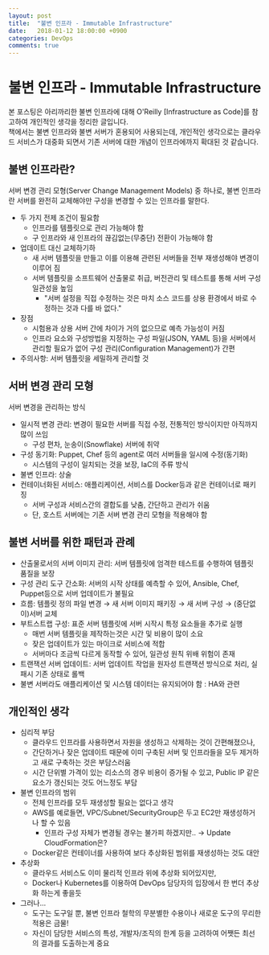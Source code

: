 ```yaml
---
layout: post
title:  "불변 인프라 - Immutable Infrastructure"
date:   2018-01-12 18:00:00 +0900
categories: DevOps
comments: true
---
```

# 불변 인프라 - Immutable Infrastructure
본 포스팅은 아리까리한 불변 인프라에 대해 O'Reilly [Infrastructure as Code]를 참고하여 개인적인 생각을 정리한 글입니다.  
책에서는 불변 인프라와 불변 서버가 혼용되어 사용되는데, 개인적인 생각으로는 클라우드 서비스가 대중화 되면서 기존 서버에 대한 개념이 인프라에까지 확대된 것 같습니다.

## 불변 인프라란?
서버 변경 관리 모형(Server Change Management Models) 중 하나로, 불변 인프라란 서버를 완전히 교체해야만 구성을 변경할 수 있는 인프라를 말한다.
  * 두 가지 전제 조건이 필요함
    + 인프라를 템플릿으로 관리 가능해야 함
    + 구 인프라와 새 인프라의 끊김없는(무중단) 전환이 가능해야 함
  * 업데이트 대신 교체하기하
    + 새 서버 템플릿을 만들고 이를 이용해 관련된 서버들을 전부 재생성해야 변경이 이루어 짐
    + 서버 템플릿을 소프트웨어 산출물로 취급, 버전관리 및 테스트를 통해 서버 구성 일관성을 높임
      - "서버 설정을 직접 수정하는 것은 마치 소스 코드를 상용 환경에서 바로 수정하는 것과 다를 바 없다."
  * 장점
    + 시험용과 상용 서버 간에 차이가 거의 없으므로 예측 가능성이 커짐
    + 인프라 요소와 구성방법을 지정하는 구성 파일(JSON, YAML 등)을 서버에서 관리할 필요가 없어 구성 관리(Configuration Management)가 간편
  * 주의사항: 서버 템플릿을 세밀하게 관리할 것

## 서버 변경 관리 모형
서버 변경을 관리하는 방식
  * 일시적 변경 관리: 변경이 필요한 서버를 직접 수정, 전통적인 방식이지만 아직까지 많이 쓰임
    - 구성 편차, 눈송이(Snowflake) 서버에 취약
  * 구성 동기화: Puppet, Chef 등의 agent로 여러 서버들을 일시에 수정(동기화)
    - 시스템의 구성이 일치되는 것을 보장, IaC의 주류 방식
  * 불변 인프라: 상술
  * 컨테이너화된 서비스: 애플리케이션, 서비스를 Docker등과 같은 컨테이너로 패키징
    - 서버 구성과 서비스간의 결합도를 낮춤, 간단하고 관리가 쉬움
    - 단, 호스트 서버에는 기존 서버 변경 관리 모형을 적용해야 함

## 불변 서버를 위한 패턴과 관례
  * 산출물로서의 서버 이미지 관리: 서버 템플릿에 엄격한 테스트를 수행하여 템플릿 품질을 보장
  * 구성 관리 도구 간소화: 서버의 시작 상태를 예측할 수 있어, Ansible, Chef, Puppet등으로 서버 업데이트가 불필요
  * 흐름: 템플릿 정의 파일 변경 → 새 서버 이미지 패키징 → 새 서버 구성 → (중단없이)서버 교체
  * 부트스트랩 구성: 표준 서버 템플릿에 서버 시작시 특정 요소들을 추가로 실행
    + 매번 서버 템플릿을 제작하는것은 시간 및 비용이 많이 소요
    + 잦은 업데이트가 있는 마이크로 서비스에 적합
    + 서버마다 조금씩 다르게 동작할 수 있어, 일관성 원칙 위배 위험이 존재
  * 트랜잭션 서버 업데이트: 서버 업데이트 작업을 원자성 트랜잭션 방식으로 처리, 실패시 기존 상태로 롤백
  * 불변 서버라도 애플리케이션 및 시스템 데이터는 유지되어야 함 : HA와 관련

## 개인적인 생각
  * 심리적 부담
    + 클라우드 인프라를 사용하면서 자원을 생성하고 삭제하는 것이 간편해졌으나,
    + 간단하거나 잦은 업데이트 때문에 이미 구축된 서버 및 인프라들을 모두 제거하고 새로 구축하는 것은 부담스러움
    + 시간 단위별 가격이 있는 리소스의 경우 비용이 증가될 수 있고, Public IP 같은 요소가 갱신되는 것도 어느정도 부담
  * 불변 인프라의 범위
    + 전체 인프라를 모두 재생성할 필요는 없다고 생각
    + AWS를 예로들면, VPC/Subnet/SecurityGroup은 두고 EC2만 재생성하거나 할 수 있음
      - 인프라 구성 자체가 변경될 경우는 불가피 하겠지만.. → Update CloudFormation은?
    + Docker같은 컨테이너를 사용하여 보다 추상화된 범위를 재생성하는 것도 대안
  * 추상화
    + 클라우드 서비스도 이미 물리적 인프라 위에 추상화 되어있지만,
    + Docker나 Kubernetes를 이용하여 DevOps 담당자의 입장에서 한 번더 추상화 하는게 좋을듯
  * 그러나...
    + 도구는 도구일 뿐, 불변 인프라 철학의 무분별한 수용이나 새로운 도구의 무리한 적용은 금물!
    + 자신이 담당한 서비스의 특성, 개발자/조직의 한계 등을 고려하여 어쨋든 최선의 결과를 도출하는게 중요
